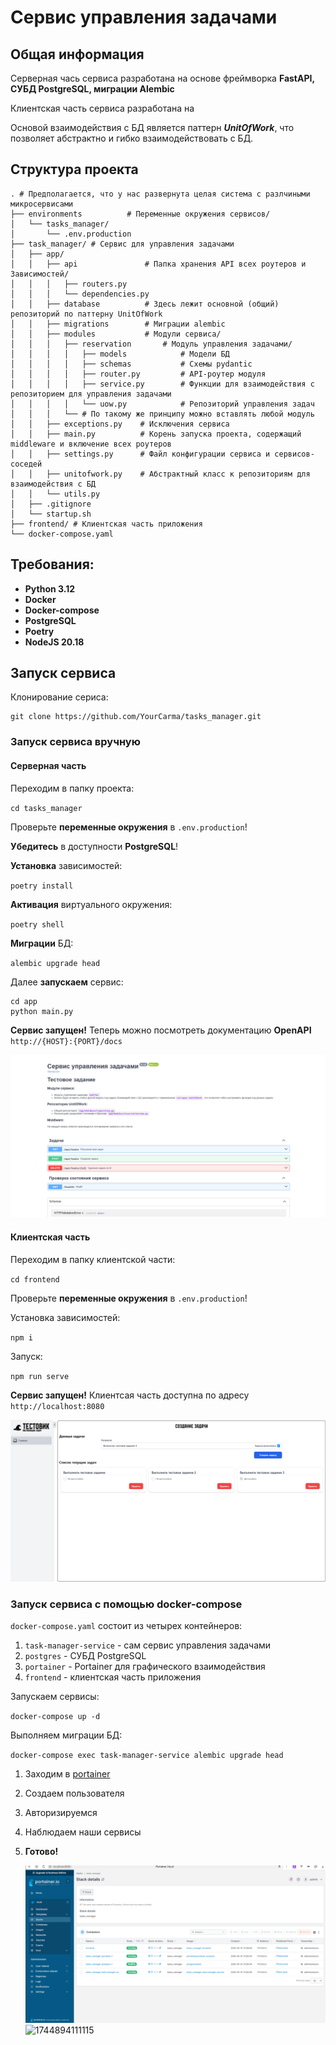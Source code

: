 # Сервис управления задачами

## Общая информация

Серверная чась сервиса разработана на основе фреймворка **FastAPI, СУБД PostgreSQL, миграции Alembic**

Клиентская часть сервиса разработана на

Основой взаимодействия с БД является паттерн ***UnitOfWork***, что позволяет абстрактно и гибко взаимодействовать с БД.

## Структура проекта

```
. # Предполагается, что у нас развернута целая система c разлчиными микросервисами
├── environments          # Переменные окружения сервисов/
│   └── tasks_manager/
│       └── .env.production
├── task_manager/ # Сервис для управления задачами
│   ├── app/
│   │   ├── api               # Папка хранения API всех роутеров и Зависимостей/
│   │   │   ├── routers.py
│   │   │   └── dependencies.py
│   │   ├── database          # Здесь лежит основной (общий) репозиторий по паттерну UnitOfWork
│   │   ├── migrations        # Миграции alembic
│   │   ├── modules           # Модули сервиса/
│   │   │   ├── reservation       # Модуль управления задачами/
│   │   │   │   ├── models            # Модели БД
│   │   │   │   ├── schemas           # Схемы pydantic
│   │   │   │   ├── router.py         # API-роутер модуля
│   │   │   │   ├── service.py        # Функции для взаимодействия с репозиторием для управления задачами
│   │   │   │   └── uow.py            # Репозиторий управления задач
│   │   │   └── # По такому же принципу можно вставлять любой модуль
│   │   ├── exceptions.py    # Исключения сервиса
│   │   ├── main.py          # Корень запуска проекта, содержащий middleware и включение всех роутеров
│   │   ├── settings.py      # Файл конфигурации сервиса и сервисов-соседей
│   │   ├── unitofwork.py    # Абстрактный класс к репозиториям для взаимодействия с БД
│   │   └── utils.py  
│   ├── .gitignore
│   └── startup.sh
├── frontend/ # Клиентская часть приложения
└── docker-compose.yaml   
```

## Требования:

* **Python 3.12**
* **Docker**
* **Docker-compose**
* **PostgreSQL**
* **Poetry**
* **NodeJS 20.18**

## Запуск сервиса

Клонирование сериса:

```
git clone https://github.com/YourCarma/tasks_manager.git
```

### Запуск сервиса вручную

#### Серверная часть

Переходим в папку проекта:

`cd tasks_manager`

Проверьте **переменные окружения** в `.env.production`!

**Убедитесь** в доступности **PostgreSQL**!

**Установка** зависимостей:

`poetry install`

**Активация** виртуального окружения:

`poetry shell`

**Миграции** БД:

`alembic upgrade head`

Далее **запускаем** сервис:

```
cd app
python main.py
```

**Сервис запущен!** Теперь можно посмотреть документацию **OpenAPI** `http://{HOST}:{PORT}/docs`

![1748684904768](image/README/1748684904768.png)

#### Клиентская часть

Переходим в папку клиентской части:

`cd frontend`

Проверьте **переменные окружения** в `.env.production`!

Установка зависимостей:

`npm i`

Запуск:

`npm run serve`

**Сервис запущен!** Клиентсая часть доступна по адресу `http://localhost:8080`

![1748685106914](image/README/1748685106914.png)

### Запуск сервиса с помощью docker-compose

`docker-compose.yaml` состоит из четырех контейнеров:

1. `task-manager-service` - сам сервис управления задачами
2. `postgres` - СУБД PostgreSQL
3. `portainer` - Portainer для графического взаимодействия
4. `frontend` - клиентская часть приложения

Запускаем сервисы:

`docker-compose up -d`

Выполняем миграции БД:

`docker-compose exec task-manager-service alembic upgrade head`

1. Заходим в [portainer](http://localhost:9000 "ссылка на portainer")
2. Создаем пользователя
3. Авторизируемся
4. Наблюдаем наши сервисы
5. **Готово!**

   ![1748688005365](image/README/1748688005365.png)![1744894111115](hightalent_reservation/image/README/1744894111115.png)
